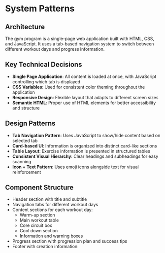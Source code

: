 # System Patterns

## Architecture
The gym program is a single-page web application built with HTML, CSS, and JavaScript. It uses a tab-based navigation system to switch between different workout days and progress information.

## Key Technical Decisions
- **Single Page Application**: All content is loaded at once, with JavaScript controlling which tab is displayed
- **CSS Variables**: Used for consistent color theming throughout the application
- **Responsive Design**: Flexible layout that adapts to different screen sizes
- **Semantic HTML**: Proper use of HTML elements for better accessibility and structure

## Design Patterns
- **Tab Navigation Pattern**: Uses JavaScript to show/hide content based on selected tab
- **Card-based UI**: Information is organized into distinct card-like sections
- **Table Layout**: Exercise information is presented in structured tables
- **Consistent Visual Hierarchy**: Clear headings and subheadings for easy scanning
- **Icon + Text Pattern**: Uses emoji icons alongside text for visual reinforcement

## Component Structure
- Header section with title and subtitle
- Navigation tabs for different workout days
- Content sections for each workout day:
  - Warm-up section
  - Main workout table
  - Core circuit box
  - Cool down section
  - Information and warning boxes
- Progress section with progression plan and success tips
- Footer with creation information
